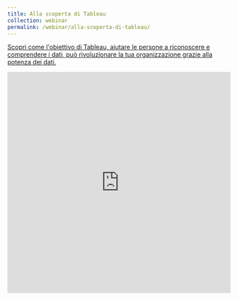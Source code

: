 ```yaml
---
title: Alla scoperta di Tableau
collection: webinar
permalink: /webinar/alla-scoperta-di-tableau/ 
---
```

[Scopri come l'obiettivo di Tableau, aiutare le persone a riconoscere e comprendere i dati, può rivoluzionare la tua organizzazione grazie alla potenza dei dati.](https://www.tableau.com/it-it/learn/webinars/alla-scoperta-di-tableau)
<iframe src="https://f1.media.brightcove.com/12/3798483592001/3798483592001_6123199857001_6123193575001.mp4" name="Alla Scoperta di Tableau" scrolling="No" height="500px" width="100%" style="border: none;"></iframe>
